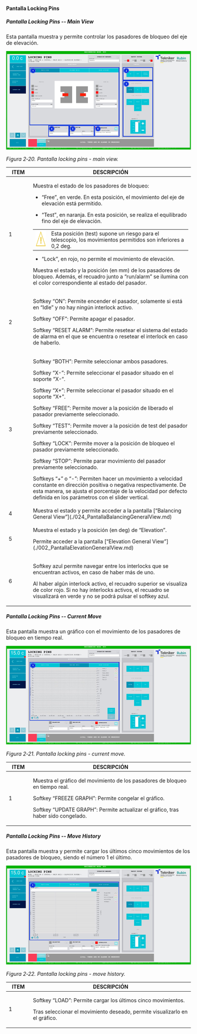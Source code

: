 #### Pantalla Locking Pins

##### Pantalla Locking Pins -- Main View

Esta pantalla muestra y permite controlar los pasadores de bloqueo del eje de elevación.

![Pantalla locking pins - main view](../Resources/media/image27.png)

*Figura 2‑20. Pantalla locking pins - main view.*

<table>
<colgroup>
<col style="width: 13%" />
<col style="width: 86%" />
</colgroup>
<thead>
<tr class="header">
<th>ITEM</th>
<th>DESCRIPCIÓN</th>
</tr>
</thead>
<tbody>
<tr class="odd">
<td>1</td>
<td><p>Muestra el estado de los pasadores de bloqueo:</p>
<ul>
<li><p>“Free”, en verde. En esta posición, el movimiento del eje de elevación está permitido.</p></li>
<li><p>“Test”, en naranja. En esta posición, se realiza el equilibrado fino del eje de elevación.</p></li>
</ul>
<table>
<colgroup>
<col style="width: 10%" />
<col style="width: 89%" />
</colgroup>
<tbody>
<tr class="odd">
<td><img src="../Resources/media/image006.png" style="width:0.49028in;height:0.4625in"/></td>
<td>Esta posición (test) supone un riesgo para el telescopio, los movimientos permitidos son inferiores a 0,2 deg.</td>
</tr>
</tbody>
</table>
<ul>
<li><p>“Lock”, en rojo, no permite el movimiento de elevación.</p></li>
</ul>
<p>Muestra el estado y la posición (en mm) de los pasadores de bloqueo. Además, el recuadro junto a “run/alarm” se
ilumina con el color correspondiente al estado del pasador.</p></td>
</tr>
<tr class="even">
<td>2</td>
<td><p>Softkey “ON”: Permite encender el pasador, solamente si está en “Idle” y no hay ningún interlock activo.</p>
<p>Softkey “OFF”: Permite apagar el pasador.</p>
<p>Softkey “RESET ALARM”: Permite resetear el sistema del estado de alarma en el que se encuentra o resetear el
interlock en caso de haberlo.</p></td>
</tr>
<tr class="odd">
<td>3</td>
<td><p>Softkey “BOTH”: Permite seleccionar ambos pasadores.</p>
<p>Softkey “X-”: Permite seleccionar el pasador situado en el soporte “X-“.</p>
<p>Softkey “X+”: Permite seleccionar el pasador situado en el soporte “X+”.</p>
<p>Softkey “FREE”: Permite mover a la posición de liberado el pasador previamente seleccionado.</p>
<p>Softkey “TEST”: Permite mover a la posición de test del pasador previamente seleccionado.</p>
<p>Softkey “LOCK”: Permite mover a la posición de bloqueo el pasador previamente seleccionado.</p>
<p>Softkey “STOP”: Permite parar movimiento del pasador previamente seleccionado.</p>
<p>Softkeys “+” o “-”: Permiten hacer un movimiento a velocidad constante en dirección positiva o negativa
respectivamente. De esta manera, se ajusta el porcentaje de la velocidad por defecto definida en los parámetros con el
slider vertical.</p></td>
</tr>
<tr class="even">
<td>4</td>
<td>Muestra el estado y permite acceder a la pantalla [“Balancing General View”](./024_PantallaBalancingGeneralView.md)</td>
</tr>
<tr class="odd">
<td>5</td>
<td><p>Muestra el estado y la posición (en deg) de “Elevation”.</p>
<p>Permite acceder a la pantalla [“Elevation General View”](./002_PantallaElevationGeneralView.md)</p></td>
</tr>
<tr class="even">
<td>6</td>
<td><p>Softkey azul permite navegar entre los interlocks que se encuentran activos, en caso de haber más de uno.</p>
<p>Al haber algún interlock activo, el recuadro superior se visualiza de color rojo. Si no hay interlocks activos, el
recuadro se visualizará en verde y no se podrá pulsar el softkey azul.</p></td>
</tr>
</tbody>
</table>

##### Pantalla Locking Pins -- Current Move

Esta pantalla muestra un gráfico con el movimiento de los pasadores de bloqueo en tiempo real.

![Pantalla locking pins - current move](../Resources/media/image28.png)

*Figura 2‑21. Pantalla locking pins - current move.*

<table>
<colgroup>
<col style="width: 13%" />
<col style="width: 86%" />
</colgroup>
<thead>
<tr class="header">
<th>ITEM</th>
<th>DESCRIPCIÓN</th>
</tr>
</thead>
<tbody>
<tr class="odd">
<td>1</td>
<td><p>Muestra el gráfico del movimiento de los pasadores de bloqueo en tiempo real.</p>
<p>Softkey “FREEZE GRAPH”: Permite congelar el gráfico.</p>
<p>Softkey “UPDATE GRAPH”: Permite actualizar el gráfico, tras haber sido congelado.</p></td>
</tr>
</tbody>
</table>

##### Pantalla Locking Pins -- Move History

Esta pantalla muestra y permite cargar los últimos cinco movimientos de los pasadores de bloqueo, siendo el número 1 el
último.

![Pantalla locking pins - move history](../Resources/media/image29.png)

*Figura 2‑22. Pantalla locking pins - move history.*

<table>
<colgroup>
<col style="width: 13%" />
<col style="width: 86%" />
</colgroup>
<thead>
<tr class="header">
<th>ITEM</th>
<th>DESCRIPCIÓN</th>
</tr>
</thead>
<tbody>
<tr class="odd">
<td>1</td>
<td><p>Softkey “LOAD”: Permite cargar los últimos cinco movimientos.</p>
<p>Tras seleccionar el movimiento deseado, permite visualizarlo en el gráfico.</p></td>
</tr>
</tbody>
</table>
